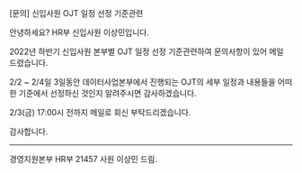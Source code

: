 [문의] 신입사원 OJT 일정 선정 기준관련

안녕하세요? HR부 신입사원 이상민입니다.

2022년 하반기 신입사원 본부별 OJT 일정 선정 기준관련하여 문의사항이 있어 메일 드렸습니다.


2/2 ~ 2/4일 3일동안 데이터사업본부에서 진행되는 OJT의 세부 일정과 내용들을 어떠한 기준에서 선정하신 것인지 알려주시면 감사하겠습니다.

2/3(금) 17:00시 전까지 메일로 회신 부탁드리겠습니다.


감사합니다.


-----------------
경영지원본부 HR부
21457 사원 이상민 드림.
